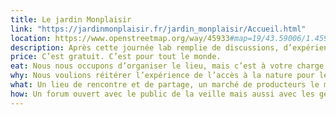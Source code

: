 ```yaml
---
title: Le jardin Monplaisir
link: "https://jardinmonplaisir.fr/jardin_monplaisir/Accueil.html"
location: https://www.openstreetmap.org/way/45933#map=19/43.59006/1.45933
description: Après cette journée lab remplie de discussions, d’expériences et de créations, rendez-vous le lendemain au Jardin Monplaisir pour une journée gratuite. Ce rassemblement placé sous le signe de la convivialité permettra de poursuivre les discussions de la veille dans un cadre agréable et reposant.
price: C’est gratuit. C’est pour tout le monde.
eat: Nous nous occupons d’organiser le lieu, mais c’est à votre charge
why: Nous voulions réitérer l’expérience de l’accès à la nature pour le samedi. Nous trouvions que 2 jours dans le même espace minéral ne permettait pas d’ouvrir les chakras.
what: Un lieu de rencontre et de partage, un marché de producteurs le matin.
how: Un forum ouvert avec le public de la veille mais aussi avec les gens présents pour le marché mais aussi pour la journée. Un défi.
---
```


